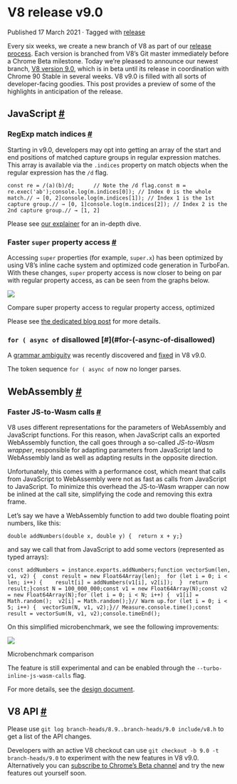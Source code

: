 V8 release v9.0
===============

Published 17 March 2021 · Tagged with [release](/blog/tags/release)

Every six weeks, we create a new branch of V8 as part of our [release process](https://v8.dev/docs/release-process). Each version is branched from V8’s Git master immediately before a Chrome Beta milestone. Today we’re pleased to announce our newest branch, [V8 version 9.0](https://chromium.googlesource.com/v8/v8.git/+log/branch-heads/9.0), which is in beta until its release in coordination with Chrome 90 Stable in several weeks. V8 v9.0 is filled with all sorts of developer-facing goodies. This post provides a preview of some of the highlights in anticipation of the release.

JavaScript [#](#javascript)
---------------------------

### RegExp match indices [#](#regexp-match-indices)

Starting in v9.0, developers may opt into getting an array of the start and end positions of matched capture groups in regular expression matches. This array is available via the `.indices` property on match objects when the regular expression has the `/d` flag.

    const re = /(a)(b)/d;      // Note the /d flag.const m = re.exec('ab');console.log(m.indices[0]); // Index 0 is the whole match.// → [0, 2]console.log(m.indices[1]); // Index 1 is the 1st capture group.// → [0, 1]console.log(m.indices[2]); // Index 2 is the 2nd capture group.// → [1, 2]

Please see [our explainer](https://v8.dev/features/regexp-match-indices) for an in-depth dive.

### Faster `super` property access [#](#faster-super-property-access)

Accessing `super` properties (for example, `super.x`) has been optimized by using V8’s inline cache system and optimized code generation in TurboFan. With these changes, `super` property access is now closer to being on par with regular property access, as can be seen from the graphs below.

![](/_img/fast-super/super-opt.svg)

Compare super property access to regular property access, optimized

Please see [the dedicated blog post](https://v8.dev/blog/fast-super) for more details.

### `for ( async of` disallowed [#](#for-(-async-of-disallowed)

A [grammar ambiguity](https://github.com/tc39/ecma262/issues/2034) was recently discovered and [fixed](https://chromium-review.googlesource.com/c/v8/v8/+/2683221) in V8 v9.0.

The token sequence `for ( async of` now no longer parses.

WebAssembly [#](#webassembly)
-----------------------------

### Faster JS-to-Wasm calls [#](#faster-js-to-wasm-calls)

V8 uses different representations for the parameters of WebAssembly and JavaScript functions. For this reason, when JavaScript calls an exported WebAssembly function, the call goes through a so-called _JS-to-Wasm wrapper_, responsible for adapting parameters from JavaScript land to WebAssembly land as well as adapting results in the opposite direction.

Unfortunately, this comes with a performance cost, which meant that calls from JavaScript to WebAssembly were not as fast as calls from JavaScript to JavaScript. To minimize this overhead the JS-to-Wasm wrapper can now be inlined at the call site, simplifying the code and removing this extra frame.

Let’s say we have a WebAssembly function to add two double floating point numbers, like this:

    double addNumbers(double x, double y) {  return x + y;}

and say we call that from JavaScript to add some vectors (represented as typed arrays):

    const addNumbers = instance.exports.addNumbers;function vectorSum(len, v1, v2) {  const result = new Float64Array(len);  for (let i = 0; i < len; i++) {    result[i] = addNumbers(v1[i], v2[i]);  }  return result;}const N = 100_000_000;const v1 = new Float64Array(N);const v2 = new Float64Array(N);for (let i = 0; i < N; i++) {  v1[i] = Math.random();  v2[i] = Math.random();}// Warm up.for (let i = 0; i < 5; i++) {  vectorSum(N, v1, v2);}// Measure.console.time();const result = vectorSum(N, v1, v2);console.timeEnd();

On this simplified microbenchmark, we see the following improvements:

![](/_img/v8-release-90/js-to-wasm.svg)

Microbenchmark comparison

The feature is still experimental and can be enabled through the `--turbo-inline-js-wasm-calls` flag.

For more details, see the [design document](https://docs.google.com/document/d/1mXxYnYN77tK-R1JOVo6tFG3jNpMzfueQN1Zp5h3r9aM/edit).

V8 API [#](#v8-api)
-------------------

Please use `git log branch-heads/8.9..branch-heads/9.0 include/v8.h` to get a list of the API changes.

Developers with an active V8 checkout can use `git checkout -b 9.0 -t branch-heads/9.0` to experiment with the new features in V8 v9.0. Alternatively you can [subscribe to Chrome’s Beta channel](https://www.google.com/chrome/browser/beta.html) and try the new features out yourself soon.